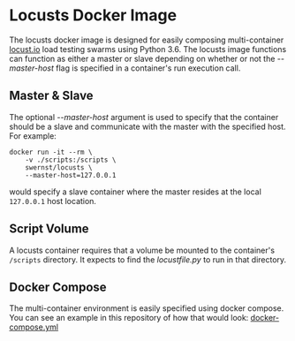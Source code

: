 # Locusts Docker Image

The locusts docker image is designed for easily composing multi-container 
[locust.io](http://http://locust.io/) 
load testing swarms using Python 3.6. The locusts image functions can function
as either a master or slave depending on whether or not the _--master-host_ 
flag is specified in a container's run execution call.

## Master & Slave

The optional _--master-host_ argument is used to specify that the container 
should be a slave and communicate with the master with the specified host.
For example:

    docker run -it --rm \
        -v ./scripts:/scripts \
        swernst/locusts \
        --master-host=127.0.0.1

would specify a slave container where the master resides at the local
`127.0.0.1` host location.

## Script Volume

A locusts container requires that a volume be mounted to the container's 
`/scripts` directory. It expects to find the _locustfile.py_ to run in that 
directory.

## Docker Compose

The multi-container environment is easily specified using docker compose. You 
can see an example in this repository of how that would look:
[docker-compose.yml](docker-compose.yml)
